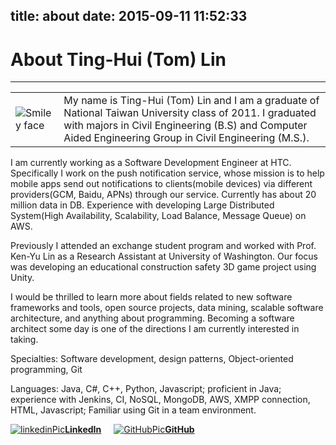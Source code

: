 title: about
date: 2015-09-11 11:52:33
---

# About Ting-Hui (Tom) Lin
---
<table style="width:100%"><tr><td> <img src="http://tomroy.github.io/uploads/round.png" alt="Smiley face"> </img> </td><td> My name is Ting-Hui (Tom) Lin and I am a graduate of National Taiwan University class of 2011. I graduated with majors in Civil Engineering (B.S) and Computer Aided Engineering Group in Civil Engineering (M.S.). </td></tr></table>
I am currently working as a Software Development Engineer at HTC. Specifically I work on the push notification service, whose mission is to help mobile apps send out notifications to clients(mobile devices) via different providers(GCM, Baidu, APNs) through our service. Currently has about 20 million data in DB. Experience with developing Large Distributed System(High Availability, Scalability, Load Balance, Message Queue) on AWS.

Previously I attended an exchange student program and worked with Prof. Ken-Yu Lin as a Research Assistant at University of Washington. Our focus was developing an educational construction safety 3D game project using Unity.

I would be thrilled to learn more about fields related to new software frameworks and tools, open source projects, data mining, scalable software architecture, and anything about programming. Becoming a software architect some day is one of the directions I am currently interested in taking.

Specialties: Software development, design patterns, Object-oriented programming, Git

Languages: Java, C#, C++, Python, Javascript; proficient in Java; experience with Jenkins, CI, NoSQL, MongoDB, AWS, XMPP connection, HTML, Javascript;
Familiar using Git in a team environment.

<!-- [![linkedinPic](/uploads/linkedin_icon.png)](https://tw.linkedin.com/in/tomthlin)[**LinkedIn**](https://tw.linkedin.com/in/tomthlin)&nbsp;&nbsp;&nbsp;&nbsp;[![GitHubPic](/uploads/github_icon.png)](https://github.com/tomroy)[**GitHub**](https://github.com/tomroy) -->
<a href="https://tw.linkedin.com/in/tomthlin" target="_blank" rel="external" style="display: inline-block; text-align: center; margin-right: 20px;"><img src="/uploads/linkedin_icon.png" alt="linkedinPic" style="margin: 0 auto;"><strong>LinkedIn</strong></a><a href="https://github.com/tomroy" target="_blank" rel="external" style="display: inline-block; text-align: center; margin-right: 10px;"><img src="/uploads/github_icon.png" alt="GitHubPic" style="margin: 0 auto;"><strong>GitHub</strong></a>
